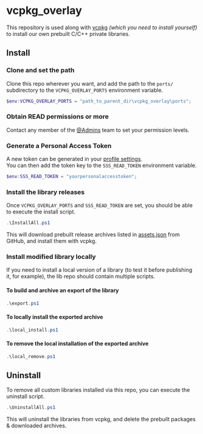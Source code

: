 # vcpkg_overlay
This repository is used along with [vcpkg](https://github.com/microsoft/vcpkg) _(which you need to install yourself)_ to install our own prebuilt C/C++ private libraries.<br/>

## Install
### Clone and set the path
Clone this repo wherever you want, and add the path to the `ports/` subdirectory to the `VCPKG_OVERLAY_PORTS` environment variable.<br/>
```ps1
$env:VCPKG_OVERLAY_PORTS = "path_to_parent_dir\vcpkg_overlay\ports";
```

### Obtain READ permissions or more
Contact any member of the [@Admins](https://github.com/orgs/Scaly-Sphere-Studio/teams/admins/members) team to set your permission levels.<br/>

### Generate a Personal Access Token
A new token can be generated in your [profile settings](https://github.com/settings/tokens).<br/>
You can then add the token key to the `SSS_READ_TOKEN` environment variable.<br/>
```ps1
$env:SSS_READ_TOKEN = "yourpersonalaccesstoken";
```

### Install the library releases
Once `VCPKG_OVERLAY_PORTS` and `SSS_READ_TOKEN` are set, you should be able to execute the install script.<br/>
```ps1
.\InstallAll.ps1
```
This will download prebuilt release archives listed in [assets.json](./assets.json) from GitHub, and install them with vcpkg.<br/>

### Install modified library locally
If you need to install a local version of a library (to test it before publishing it, for example), the lib repo should contain multiple scripts.<br/>
#### To build and archive an export of the library 
```ps1
.\export.ps1
```
#### To locally install the exported archive
```ps1
.\local_install.ps1
```
#### To remove the local installation of the exported archive
```ps1
.\local_remove.ps1
```

## Uninstall
To remove all custom libraries installed via this repo, you can execute the uninstall script.<br/>
```ps1
.\UninstallAll.ps1
```
This will uninstall the libraries from vcpkg, and delete the prebuilt packages & downloaded archives.<br/>
